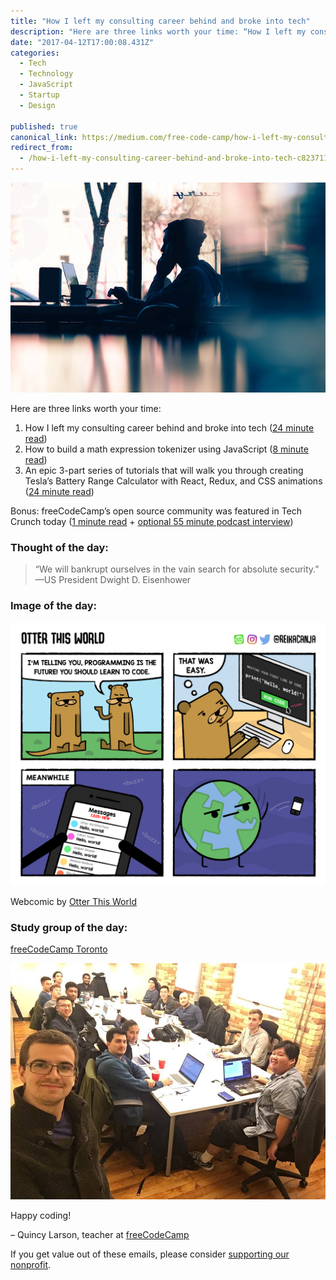 ```yaml
---
title: "How I left my consulting career behind and broke into tech"
description: "Here are three links worth your time: “How I left my consulting career behind and broke into tech” is published by Quincy Larson in freeCodeCamp.org"
date: "2017-04-12T17:00:08.431Z"
categories: 
  - Tech
  - Technology
  - JavaScript
  - Startup
  - Design

published: true
canonical_link: https://medium.com/free-code-camp/how-i-left-my-consulting-career-behind-and-broke-into-tech-c823711a662e
redirect_from:
  - /how-i-left-my-consulting-career-behind-and-broke-into-tech-c823711a662e
---
```


![](./asset-1.jpeg)

Here are three links worth your time:

1.  How I left my consulting career behind and broke into tech ([24 minute read](http://bit.ly/2ooUzg3))
2.  How to build a math expression tokenizer using JavaScript ([8 minute read](http://bit.ly/2nEZD2J))
3.  An epic 3-part series of tutorials that will walk you through creating Tesla’s Battery Range Calculator with React, Redux, and CSS animations ([24 minute read](http://bit.ly/2otjb8T))

Bonus: freeCodeCamp’s open source community was featured in Tech Crunch today ([1 minute read](http://tcrn.ch/2op1Vjj) + [optional 55 minute podcast interview](http://tcrn.ch/2op1Vjj))

### Thought of the day:

> “We will bankrupt ourselves in the vain search for absolute security.” —US President Dwight D. Eisenhower

### Image of the day:

![](./asset-2.png)

Webcomic by [Otter This World](http://bit.ly/2op5IgH)

### Study group of the day:

[freeCodeCamp Toronto](http://bit.ly/2oYdrFQ)

![](./asset-3.jpeg)

Happy coding!

– Quincy Larson, teacher at [freeCodeCamp](http://bit.ly/2j7Q1dN)

If you get value out of these emails, please consider [supporting our nonprofit](http://bit.ly/donate-to-fcc).
